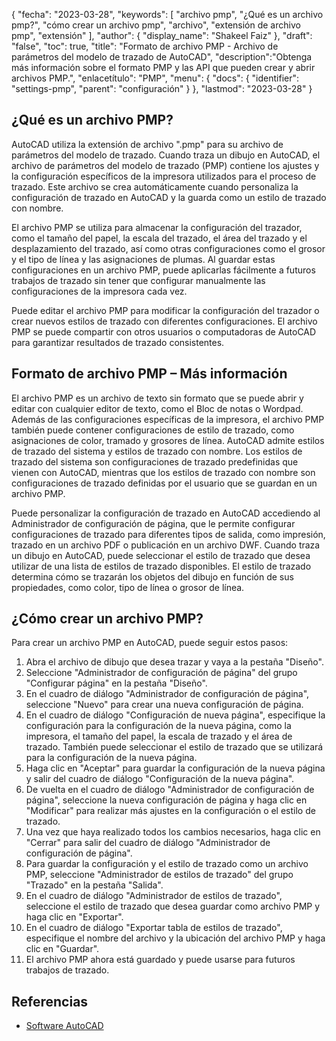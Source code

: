 {
"fecha": "2023-03-28",
  "keywords": [
"archivo pmp",
"¿Qué es un archivo pmp?",
"cómo crear un archivo pmp",
"archivo",
"extensión de archivo pmp",
"extensión"
],
  "author": {
"display_name": "Shakeel Faiz"
},
"draft": "false",
"toc": true,
"title": "Formato de archivo PMP - Archivo de parámetros del modelo de trazado de AutoCAD",
  "description":"Obtenga más información sobre el formato PMP y las API que pueden crear y abrir archivos PMP.",
"enlacetítulo": "PMP",
  "menu": {
    "docs": {
      "identifier": "settings-pmp",
"parent": "configuración"
}
},
"lastmod": "2023-03-28"
}

## ¿Qué es un archivo PMP?

AutoCAD utiliza la extensión de archivo ".pmp" para su archivo de parámetros del modelo de trazado. Cuando traza un dibujo en AutoCAD, el archivo de parámetros del modelo de trazado (PMP) contiene los ajustes y la configuración específicos de la impresora utilizados para el proceso de trazado. Este archivo se crea automáticamente cuando personaliza la configuración de trazado en AutoCAD y la guarda como un estilo de trazado con nombre.

El archivo PMP se utiliza para almacenar la configuración del trazador, como el tamaño del papel, la escala del trazado, el área del trazado y el desplazamiento del trazado, así como otras configuraciones como el grosor y el tipo de línea y las asignaciones de plumas. Al guardar estas configuraciones en un archivo PMP, puede aplicarlas fácilmente a futuros trabajos de trazado sin tener que configurar manualmente las configuraciones de la impresora cada vez.

Puede editar el archivo PMP para modificar la configuración del trazador o crear nuevos estilos de trazado con diferentes configuraciones. El archivo PMP se puede compartir con otros usuarios o computadoras de AutoCAD para garantizar resultados de trazado consistentes.

## Formato de archivo PMP – Más información

El archivo PMP es un archivo de texto sin formato que se puede abrir y editar con cualquier editor de texto, como el Bloc de notas o Wordpad. Además de las configuraciones específicas de la impresora, el archivo PMP también puede contener configuraciones de estilo de trazado, como asignaciones de color, tramado y grosores de línea. AutoCAD admite estilos de trazado del sistema y estilos de trazado con nombre. Los estilos de trazado del sistema son configuraciones de trazado predefinidas que vienen con AutoCAD, mientras que los estilos de trazado con nombre son configuraciones de trazado definidas por el usuario que se guardan en un archivo PMP.

Puede personalizar la configuración de trazado en AutoCAD accediendo al Administrador de configuración de página, que le permite configurar configuraciones de trazado para diferentes tipos de salida, como impresión, trazado en un archivo PDF o publicación en un archivo DWF. Cuando traza un dibujo en AutoCAD, puede seleccionar el estilo de trazado que desea utilizar de una lista de estilos de trazado disponibles. El estilo de trazado determina cómo se trazarán los objetos del dibujo en función de sus propiedades, como color, tipo de línea o grosor de línea.

## ¿Cómo crear un archivo PMP?

Para crear un archivo PMP en AutoCAD, puede seguir estos pasos:

1. Abra el archivo de dibujo que desea trazar y vaya a la pestaña "Diseño".
2. Seleccione "Administrador de configuración de página" del grupo "Configurar página" en la pestaña "Diseño".
3. En el cuadro de diálogo "Administrador de configuración de página", seleccione "Nuevo" para crear una nueva configuración de página.
4. En el cuadro de diálogo "Configuración de nueva página", especifique la configuración para la configuración de la nueva página, como la impresora, el tamaño del papel, la escala de trazado y el área de trazado. También puede seleccionar el estilo de trazado que se utilizará para la configuración de la nueva página.
5. Haga clic en "Aceptar" para guardar la configuración de la nueva página y salir del cuadro de diálogo "Configuración de la nueva página".
6. De vuelta en el cuadro de diálogo "Administrador de configuración de página", seleccione la nueva configuración de página y haga clic en "Modificar" para realizar más ajustes en la configuración o el estilo de trazado.
7. Una vez que haya realizado todos los cambios necesarios, haga clic en "Cerrar" para salir del cuadro de diálogo "Administrador de configuración de página".
8. Para guardar la configuración y el estilo de trazado como un archivo PMP, seleccione "Administrador de estilos de trazado" del grupo "Trazado" en la pestaña "Salida".
9. En el cuadro de diálogo "Administrador de estilos de trazado", seleccione el estilo de trazado que desea guardar como archivo PMP y haga clic en "Exportar".
10. En el cuadro de diálogo "Exportar tabla de estilos de trazado", especifique el nombre del archivo y la ubicación del archivo PMP y haga clic en "Guardar".
11. El archivo PMP ahora está guardado y puede usarse para futuros trabajos de trazado.

## Referencias
* [Software AutoCAD](https://en.wikipedia.org/wiki/AutoCAD)

